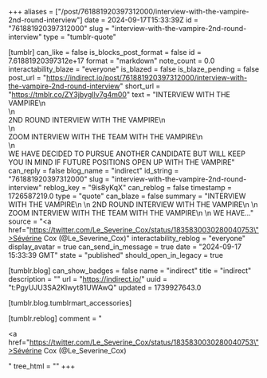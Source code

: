 +++
aliases = ["/post/761881920397312000/interview-with-the-vampire-2nd-round-interview"]
date = 2024-09-17T15:33:39Z
id = "761881920397312000"
slug = "interview-with-the-vampire-2nd-round-interview"
type = "tumblr-quote"

[tumblr]
can_like = false
is_blocks_post_format = false
id = 7.61881920397312e+17
format = "markdown"
note_count = 0.0
interactability_blaze = "everyone"
is_blazed = false
is_blaze_pending = false
post_url = "https://indirect.io/post/761881920397312000/interview-with-the-vampire-2nd-round-interview"
short_url = "https://tmblr.co/ZY3jbygIlv7g4m00"
text = "INTERVIEW WITH THE VAMPIRE\n<br/>\n<br/>2ND ROUND INTERVIEW WITH THE VAMPIRE\n<br/>\n<br/>ZOOM INTERVIEW WITH THE TEAM WITH THE VAMPIRE\n<br/>\n<br/>WE HAVE DECIDED TO PURSUE ANOTHER CANDIDATE BUT WILL KEEP YOU IN MIND IF FUTURE POSITIONS OPEN UP WITH THE VAMPIRE"
can_reply = false
blog_name = "indirect"
id_string = "761881920397312000"
slug = "interview-with-the-vampire-2nd-round-interview"
reblog_key = "9is8yKqX"
can_reblog = false
timestamp = 1726587219.0
type = "quote"
can_blaze = false
summary = "INTERVIEW WITH THE VAMPIRE\n \n 2ND ROUND INTERVIEW WITH THE VAMPIRE\n \n ZOOM INTERVIEW WITH THE TEAM WITH THE VAMPIRE\n \n WE HAVE..."
source = "<a href=\"https://twitter.com/Le_Severine_Cox/status/1835830030280040753\">Sévérine Cox (@Le_Severine_Cox)</a>"
interactability_reblog = "everyone"
display_avatar = true
can_send_in_message = true
date = "2024-09-17 15:33:39 GMT"
state = "published"
should_open_in_legacy = true

[tumblr.blog]
can_show_badges = false
name = "indirect"
title = "indirect"
description = ""
url = "https://indirect.io/"
uuid = "t:PgyUJU3SA2Klwyt81UWAwQ"
updated = 1739927643.0

[tumblr.blog.tumblrmart_accessories]

[tumblr.reblog]
comment = "<p><a href=\"https://twitter.com/Le_Severine_Cox/status/1835830030280040753\">Sévérine Cox (@Le_Severine_Cox)</a></p>"
tree_html = ""
+++
